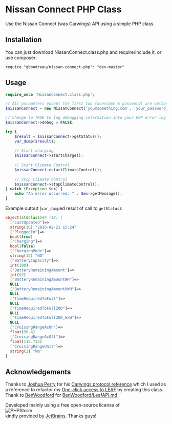 # Nissan Connect PHP Class
Use the Nissan Connect (was Carwings) API using a simple PHP class.


## Installation

You can just download NissanConnect.class.php and require/include it, or use composer:

    require "gboudreau/nissan-connect-php": "dev-master"

## Usage

```php
require_once 'NissanConnect.class.php';

// All parameters except the first two (username & password) are optional; the default values are shown here
$nissanConnect = new NissanConnect('you@something.com', 'your_password_here', 'America/New_York', NissanConnect::COUNTRY_US);

// Change to TRUE to log debugging information into your PHP error log
$nissanConnect->debug = FALSE;

try {
    $result = $nissanConnect->getStatus();
    var_dump($result);
    
    // Start charging
    $nissanConnect->startCharge();
    
    // Start Climate Control
    $nissanConnect->startClimateControl();
    
    // Stop Climate Control
    $nissanConnect->stopClimateControl();
} catch (Exception $ex) {
    echo "An error occurred: " . $ex->getMessage();
}
```

Example output (`var_dump`ed result of call to `getStatus`):

```php
object(stdClass)#9 (18) {
  ["LastUpdated"]=>
  string(16) "2016-02-21 15:24"
  ["PluggedIn"]=>
  bool(true)
  ["Charging"]=>
  bool(false)
  ["ChargingMode"]=>
  string(12) "NO"
  ["BatteryCapacity"]=>
  int(100)
  ["BatteryRemainingAmount"]=>
  int(92)
  ["BatteryRemainingAmountWH"]=>
  NULL
  ["BatteryRemainingAmountkWH"]=>
  NULL
  ["TimeRequiredToFull"]=>
  NULL
  ["TimeRequiredToFull200"]=>
  NULL
  ["TimeRequiredToFull200_6kW"]=>
  NULL
  ["CruisingRangeAcOn"]=>
  float(90.4)
  ["CruisingRangeAcOff"]=>
  float(115.712)
  ["CruisingRangeUnit"]=>
  string(2) "km"
}
```

## Acknowledgements

Thanks to [Joshua Perry](https://github.com/joshperry) for his [Carwings protocol reference](https://github.com/joshperry/carwings) which I used as a reference to refactor my [One-click access to LEAF](https://github.com/gboudreau/LEAF_Carwings_EasyAccess) by creating this class.
Thank to [BenWoodford](https://github.com/BenWoodford) for [BenWoodford/LeafAPI.md](https://gist.github.com/BenWoodford/141ca350445e994e69a70aabfb6db942)

Developed mainly using a free open-source license of  
![PHPStorm](https://d3uepj124s5rcx.cloudfront.net/items/0V0z2p0e0K1D0F3t2r1P/logo_PhpStorm.png)  
kindly provided by [JetBrains](http://www.jetbrains.com/). Thanks guys!

